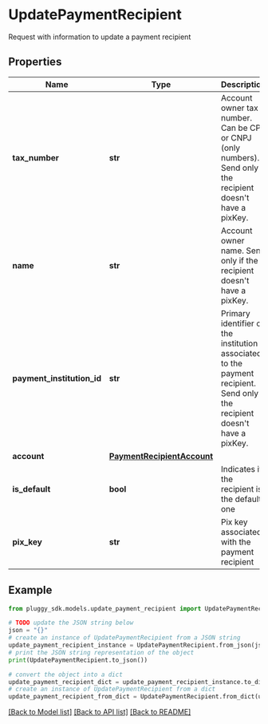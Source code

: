 # UpdatePaymentRecipient

Request with information to update a payment recipient

## Properties

Name | Type | Description | Notes
------------ | ------------- | ------------- | -------------
**tax_number** | **str** | Account owner tax number. Can be CPF or CNPJ (only numbers). Send only if the recipient doesn&#39;t have a pixKey. | [optional] 
**name** | **str** | Account owner name. Send only if the recipient doesn&#39;t have a pixKey. | [optional] 
**payment_institution_id** | **str** | Primary identifier of the institution associated to the payment recipient. Send only if the recipient doesn&#39;t have a pixKey. | [optional] 
**account** | [**PaymentRecipientAccount**](PaymentRecipientAccount.md) |  | [optional] 
**is_default** | **bool** | Indicates if the recipient is the default one | [optional] 
**pix_key** | **str** | Pix key associated with the payment recipient | [optional] 

## Example

```python
from pluggy_sdk.models.update_payment_recipient import UpdatePaymentRecipient

# TODO update the JSON string below
json = "{}"
# create an instance of UpdatePaymentRecipient from a JSON string
update_payment_recipient_instance = UpdatePaymentRecipient.from_json(json)
# print the JSON string representation of the object
print(UpdatePaymentRecipient.to_json())

# convert the object into a dict
update_payment_recipient_dict = update_payment_recipient_instance.to_dict()
# create an instance of UpdatePaymentRecipient from a dict
update_payment_recipient_from_dict = UpdatePaymentRecipient.from_dict(update_payment_recipient_dict)
```
[[Back to Model list]](../README.md#documentation-for-models) [[Back to API list]](../README.md#documentation-for-api-endpoints) [[Back to README]](../README.md)


